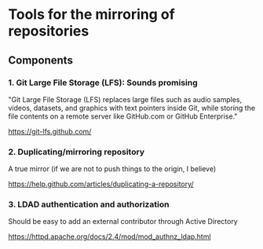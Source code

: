
# Tools for the mirroring of repositories 

## Components

### 1. Git Large File Storage (LFS): Sounds promising

"Git Large File Storage (LFS) replaces large files such as audio samples, videos, datasets, and graphics with text pointers inside Git, while storing the file contents on a remote server like GitHub.com or GitHub Enterprise."

https://git-lfs.github.com/

### 2. Duplicating/mirroring repository

A true mirror (if we are not to push things to the origin, I believe)

https://help.github.com/articles/duplicating-a-repository/

### 3. LDAD authentication and authorization

Should be easy to add an external contributor through Active Directory

https://httpd.apache.org/docs/2.4/mod/mod_authnz_ldap.html